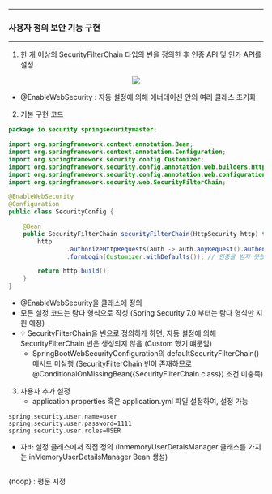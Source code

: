 -----
### 사용자 정의 보안 기능 구현
-----
1. 한 개 이상의 SecurityFilterChain 타입의 빈을 정의한 후 인증 API 및 인가 API를 설정
<div align="center">
<img src="https://github.com/user-attachments/assets/30a65318-2ddf-44d6-a1c5-844c9329bbe5">
</div>

  - @EnableWebSecurity : 자동 설정에 의해 애너테이션 안의 여러 클래스 초기화

2. 기본 구현 코드
```java
package io.security.springsecuritymaster;

import org.springframework.context.annotation.Bean;
import org.springframework.context.annotation.Configuration;
import org.springframework.security.config.Customizer;
import org.springframework.security.config.annotation.web.builders.HttpSecurity;
import org.springframework.security.config.annotation.web.configuration.EnableWebSecurity;
import org.springframework.security.web.SecurityFilterChain;

@EnableWebSecurity
@Configuration
public class SecurityConfig {

    @Bean
    public SecurityFilterChain securityFilterChain(HttpSecurity http) throws Exception {
        http
                .authorizeHttpRequests(auth -> auth.anyRequest().authenticated()) // 어떠한 Request에 대해서 인증을 받아 인가 실시
                .formLogin(Customizer.withDefaults()); // 인증을 받지 못했을 때, form Login 방식 사용하며, 인증 방식은 기본 Default 방식

        return http.build();
    }
}
```
  - @EnableWebSecurity을 클래스에 정의
  - 모든 설정 코드는 람다 형식으로 작성 (Spring Security 7.0 부터는 람다 형식만 지원 예정)
  - 💡 SecurityFilterChain을 빈으로 정의하게 하면, 자동 설정에 의해 SecurityFilterChain 빈은 생성되지 않음 (Custom 했기 떄문임)
    + SpringBootWebSecurityConfiguration의 defaultSecurityFilterChain() 메서드 미실행 (SecurityFilterChain 빈이 존재하므로 @ConditionalOnMissingBean({SecurityFilterChain.class}) 조건 미충족)

3. 사용자 추가 설정
   - application.properties 혹은 application.yml 파일 설정하여, 설정 가능
```properties
spring.security.user.name=user
spring.security.user.password=1111
spring.security.user.roles=USER
```

   - 자바 설정 클래스에서 직접 정의 (InmemoryUserDetaisManager 클래스를 가지는 inMemoryUserDetailsManager Bean 생성)
```java

```
{noop} : 평문 지정

